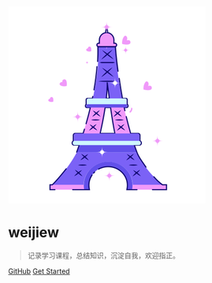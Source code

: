 ![logo](_media/icon.svg)

# weijiew

> 记录学习课程，总结知识，沉淀自我，欢迎指正。


[GitHub](https://github.com/weijiew/klog)
[Get Started](#knowledge-log)
